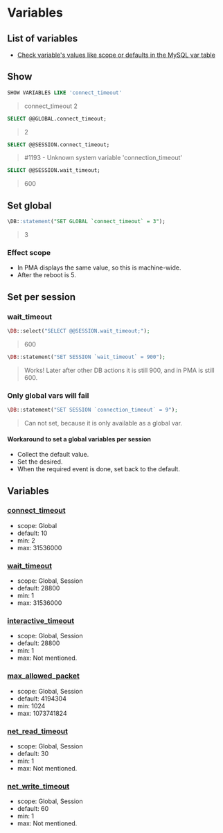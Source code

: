 # Variables

## List of variables

* [Check variable's values like scope or defaults in the MySQL var table](https://dev.mysql.com/doc/refman/5.6/en/server-system-variables.html#sysvar_interactive_timeout)

## Show

```sql
SHOW VARIABLES LIKE 'connect_timeout'
```
> connect_timeout 2

```sql
SELECT @@GLOBAL.connect_timeout;
```
> 2

```sql
SELECT @@SESSION.connect_timeout;
```
> #1193 - Unknown system variable 'connection_timeout'

```sql
SELECT @@SESSION.wait_timeout;
```
> 600

## Set global

```sql
\DB::statement("SET GLOBAL `connect_timeout` = 3");
```
> 3

### Effect scope

* In PMA displays the same value, so this is machine-wide.
* After the reboot is 5.

## Set per session

### wait_timeout

```php
\DB::select("SELECT @@SESSION.wait_timeout;");
```
> 600

```php
\DB::statement("SET SESSION `wait_timeout` = 900");
```
> Works! Later after other DB actions it is still 900, and in PMA is still 600.

### Only global vars will fail

```php
\DB::statement("SET SESSION `connection_timeout` = 9");
```
> Can not set, because it is only available as a global var.

#### Workaround to set a global variables per session

* Collect the default value.
* Set the desired.
* When the required event is done, set back to the default.

## Variables

### [connect_timeout](https://dev.mysql.com/doc/refman/5.6/en/server-system-variables.html#sysvar_connect_timeout)

* scope: Global
* default: 10
* min: 2
* max: 31536000

### [wait_timeout](https://dev.mysql.com/doc/refman/5.6/en/server-system-variables.html#sysvar_wait_timeout)

* scope: Global, Session
* default: 28800
* min: 1
* max: 31536000

### [interactive_timeout](https://dev.mysql.com/doc/refman/5.6/en/server-system-variables.html#sysvar_interactive_timeout)

* scope: Global, Session
* default: 28800
* min: 1
* max: Not mentioned.

### [max_allowed_packet](https://dev.mysql.com/doc/refman/5.6/en/server-system-variables.html#sysvar_max_allowed_packet)

* scope: Global, Session
* default: 4194304
* min: 1024
* max: 1073741824

### [net_read_timeout](https://dev.mysql.com/doc/refman/5.6/en/server-system-variables.html#sysvar_net_read_timeout)

* scope: Global, Session
* default: 30
* min: 1
* max: Not mentioned.

### [net_write_timeout](https://dev.mysql.com/doc/refman/5.6/en/server-system-variables.html#sysvar_net_write_timeout)

* scope: Global, Session
* default: 60
* min: 1
* max: Not mentioned.